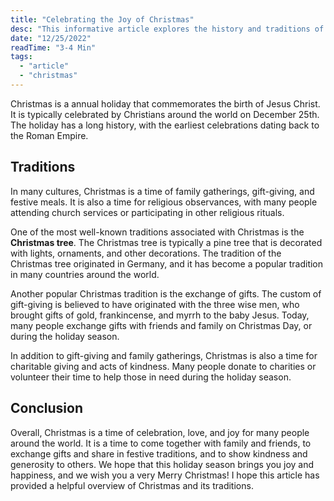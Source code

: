 ```yaml
---
title: "Celebrating the Joy of Christmas"
desc: "This informative article explores the history and traditions of Christmas, an annual holiday commemorating the birth of Jesus Christ. From gift-giving and family gatherings to charitable acts and religious observances, learn about the various ways that Christmas is celebrated around the world. Find out how the tradition of the Christmas tree originated, and discover the origins of the custom of gift-giving. This article provides a helpful overview of Christmas and its traditions, and wishes you a very Merry Christmas!"
date: "12/25/2022"
readTime: "3-4 Min"
tags:
  - "article"
  - "christmas"
---
```


Christmas is a annual holiday that commemorates the birth of Jesus Christ. It is typically celebrated by Christians around the world on December 25th. The holiday has a long history, with the earliest celebrations dating back to the Roman Empire.

## Traditions

In many cultures, Christmas is a time of family gatherings, gift-giving, and festive meals. It is also a time for religious observances, with many people attending church services or participating in other religious rituals.

One of the most well-known traditions associated with Christmas is the **Christmas tree**. The Christmas tree is typically a pine tree that is decorated with lights, ornaments, and other decorations. The tradition of the Christmas tree originated in Germany, and it has become a popular tradition in many countries around the world.

Another popular Christmas tradition is the exchange of gifts. The custom of gift-giving is believed to have originated with the three wise men, who brought gifts of gold, frankincense, and myrrh to the baby Jesus. Today, many people exchange gifts with friends and family on Christmas Day, or during the holiday season.

In addition to gift-giving and family gatherings, Christmas is also a time for charitable giving and acts of kindness. Many people donate to charities or volunteer their time to help those in need during the holiday season.

## Conclusion

Overall, Christmas is a time of celebration, love, and joy for many people around the world. It is a time to come together with family and friends, to exchange gifts and share in festive traditions, and to show kindness and generosity to others. We hope that this holiday season brings you joy and happiness, and we wish you a very Merry Christmas! I hope this article has provided a helpful overview of Christmas and its traditions.